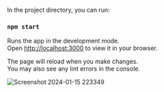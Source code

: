 In the project directory, you can run:

### `npm start`

Runs the app in the development mode.\
Open [http://localhost:3000](http://localhost:3000) to view it in your browser.

The page will reload when you make changes.\
You may also see any lint errors in the console.

![Screenshot 2024-01-15 223349](https://github.com/RutujaJotrao/ChatGPT_Clone/assets/95583405/eba156e7-eee4-4454-a655-59b7c3d2ee11)
